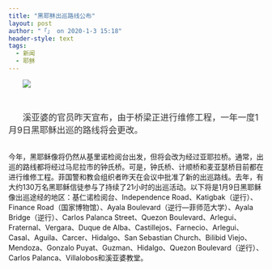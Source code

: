 ```yaml
---
title: "黑耶稣出巡路线公布"
layout: post
author: "「」 on 2020-1-3 15:18"
header-style: text
tags:
  - 新闻
  - 耶稣
---
```


<head></head>
<body>
 <p style="line-height:nullpx;text-indent:2em;text-align:left"><font style="color:rgb(51, 51, 51)"><font face="-apple-system-font, BlinkMacSystemFont, &amp;quot"><font style="font-size:17px"><img src="https://36img.com/uploads/image/1578008366_2439.jpg?x-oss-process=style/mark" onload="thumbImg(this)"></font></font></font></p>
 <br> 
 <p style="line-height:nullpx;text-indent:2em;text-align:left"><font style="color:rgb(51, 51, 51)"><font face="-apple-system-font, BlinkMacSystemFont, &amp;quot"><font style="font-size:17px">溪亚婆的官员昨天宣布，由于桥梁正进行维修工程，一年一度1月9日黑耶稣出巡的路线将会更改。</font></font></font></p>
 <br> 今年，黑耶稣像将仍然从基里诺检阅台出发，但将会改为经过亚耶拉桥。通常，出巡的路线都将经过马尼拉市的钟氏桥。可是，钟氏桥、计顺桥和麦亚瑟桥目前都在进行维修工程。菲国警和教会组织者昨天在会议中批准了新的出巡路线。去年，有大约130万名黑耶稣信徒参与了持续了21小时的出巡活动。以下将是1月9日黑耶稣像出巡途经的地区：基仁诺检阅台、Independence Road、Katigbak（逆行）、Finance Road（国家博物馆）、Ayala Boulevard（逆行—菲师范大学）、Ayala Bridge（逆行）、Carlos Palanca Street、Quezon Boulevard、Arlegui、Fraternal、Vergara、Duque de Alba、Castillejos、Farnecio、Arlegui、Casal、Aguila、Carcer、Hidalgo、San Sebastian Church、Bilibid Viejo、Mendoza、Gonzalo Puyat、Guzman、Hidalgo、Quezon Boulevard（逆行）、Carlos Palanca、Villalobos和溪亚婆教堂。
 <br>
</body>


